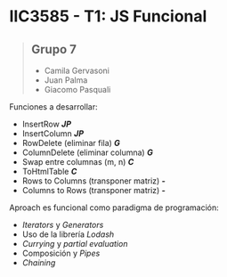 # IIC3585 - T1: JS Funcional
> ## Grupo 7
> - Camila Gervasoni
> - Juan Palma
> - Giacomo Pasquali

Funciones a desarrollar:
- InsertRow **_JP_**
- InsertColumn **_JP_**
- RowDelete (eliminar fila) **_G_**
- ColumnDelete (eliminar columna) **_G_**
- Swap entre columnas (m, n) **_C_**
- ToHtmlTable **_C_**
- Rows to Columns (transponer matriz) **_-_**
- Columns to Rows (transponer matriz) **_-_**

Aproach es funcional como paradigma de programación:

- _Iterators_ y _Generators_
- Uso de la librería _Lodash_
- _Currying_ y _partial evaluation_
- Composición y _Pipes_
- _Chaining_